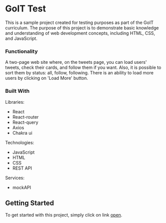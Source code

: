 # GoIT Test

This is a sample project created for testing purposes as part of the GoIT curriculum. The purpose of this project is to demonstrate basic knowledge and understanding of web development concepts, including HTML, CSS, and JavaScript.

### Functionality

A two-page web site where, on the tweets page, you can load users' tweets, check their cards, and follow them if you want. Also, it is possible to sort them by status: all, follow, following. There is an ability to load more users by clicking on 'Load More' button.

### Built With

Libraries:

- React
- React-router
- React-query
- Axios
- Chakra ui

Technologies:

- JavaScript
- HTML
- CSS
- REST API

Services:

- mockAPI

## Getting Started

To get started with this project, simply click on link [open](https://ivolodymyrni.github.io/goit-test).
